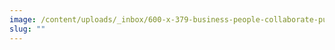 ```yaml
---
image: /content/uploads/_inbox/600-x-379-business-people-collaborate-puzzle-jrcasas-istock-thinkstock-460134765.jpg
slug: ""
---
```

